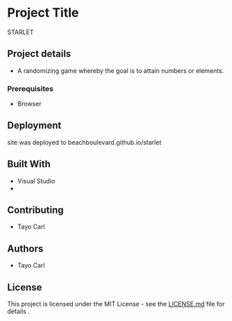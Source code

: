 # Project Title

STARLET

## Project details
*  A randomizing game whereby the goal is to attain numbers or elements.

### Prerequisites

* Browser


## Deployment

site was deployed to beachboulevard.github.io/starlet

## Built With

* Visual Studio
* 

## Contributing

* Tayo Carl


## Authors

* Tayo Carl

## License

This project is licensed under the MIT License - see the [LICENSE.md](LICENSE.md) file for details .


